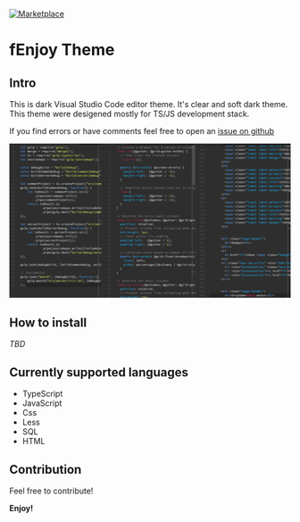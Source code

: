 [![Marketplace](http://vsmarketplacebadge.apphb.com/version/feafarot.fenjoy-theme.svg)](https://marketplace.visualstudio.com/items?itemName=feafarot.fenjoy-theme)

# fEnjoy Theme
## Intro

This is dark Visual Studio Code editor theme. It's clear and soft dark theme. This theme were desigened mostly for TS/JS development stack.

If you find errors or have comments feel free to open an [issue on github](https://github.com/feafarot/fEnjoy-theme/issues)

![Screenshot](https://raw.githubusercontent.com/feafarot/fEnjoy-theme/master/Screenshot2.png)

## How to install

*TBD*

## Currently supported languages

* TypeScript
* JavaScript
* Css
* Less
* SQL
* HTML

## Contribution

Feel free to contribute!


**Enjoy!**